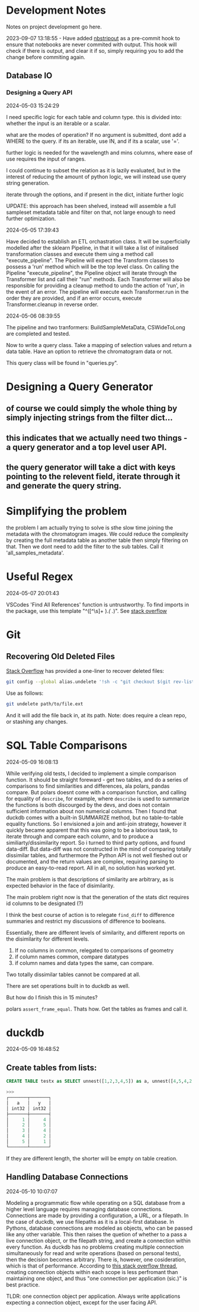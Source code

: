 # Development Notes

Notes on project development go here.

2023-09-07 13:18:55 - Have added [nbstripout](https://github.com/kynan/nbstripout) as a pre-commit hook to ensure that notebooks are never commited with output. This hook will check if there is output, and clear it if so, simply requiring you to add the change before commiting again.

## Database IO

### Designing a Query API

2024-05-03 15:24:29

I need specific logic for each table and column type. this is divided into: whether the input is an iterable or a scalar.

what are the modes of operation? If no argument is submitted, dont add a WHERE to the query. if its an iterable, use IN, and if its a scalar, use '='.

further logic is needed for the wavelength and mins columns, where ease of use requires the input of ranges.

I could continue to subset the relation as it is lazily evaluated, but in the interest of reducing the amount of python logic, we will instead use query string generation.

iterate through the options, and if present in the dict, initiate further logic

UPDATE: this approach has been shelved, instead will assemble a full sampleset metadata table and filter on that, not large enough to need further optimization.

2024-05-05 17:39:43

Have decided to establish an ETL orchastration class. It will be superficially modelled after the sklearn Pipeline, in that it will take a list of iniitalised transformation classes and execute them uing a method call "execute_pipeline". The Pipeline will expect the Transform classes to possess a 'run' method which will be the top level class. On calling the Pipeline "execute_pipeline", the Pipeline object will iterate through the Transformer list and call their "run" methods. Each Transformer will also be responsible for providing a cleanup method to undo the action of 'run', in the event of an error. The pipeline will execute each Transformer.run in the order they are provided, and if an error occurs, execute Transformer.cleanup in reverse order.

2024-05-06 08:39:55

The pipeline and two tranformers: BuildSampleMetaData, CSWideToLong are completed and tested.

Now to write a query class. Take a mapping of selection values and return a data table. Have an option to retrieve the chromatogram data or not.

This query class will be found in "queries.py".

# Designing a Query Generator

## of course we could simply the whole thing by simply injecting strings from the filter dict...
## this indicates that we actually need two things - a query generator and a top level user API.
## the query generator will take a dict with keys pointing to the relevent field, iterate through it and generate the query string.

# Simplifying the problem

the problem I am actually trying to solve is sthe slow time joining the metadata with the chromatogram images. We could reduce the complexity by creating the full metadata table as another table then simply filtering on that. Then we dont need to add the filter to the sub tables. Call it 'all_samples_metadata'.

# Useful Regex

2024-05-07 20:01:43

VSCodes 'Find All References' function is untrustworthy. To find imports in the package, use this template "<start of import>^([^\s]+ ).*( .*)<end of import>". See [stack overflow](https://stackoverflow.com/a/76129640/18650135)


# Git

## Recovering Old Deleted Files

[Stack Overflow](https://stackoverflow.com/a/44425132/18650135) has provided a one-liner to recover deleted files:

```sh
git config --global alias.undelete '!sh -c "git checkout $(git rev-list -n 1 HEAD -- $1)^ -- $1" -'
```

Use as  follows:

```sh
git undelete path/to/file.ext
```

And it will add the file back in, at its path. Note: does require a clean repo, or stashing any changes.

# SQL Table Comparisons

2024-05-09 16:08:13

While verifying old tests, I decided to implement a simple comparison function. It should be straight foreward - get two tables, and do a series of comparisons to find similarities and differences, ala polars, pandas compare. But polars doesnt come with a comparison function, and calling for equality of `describe`, for example, where `describe` is used to summarize the functions is both discourged by the devs, and does not contain sufficient information about non numerical columns. Then I found that duckdb comes with a built-in SUMMARIZE method, but no table-to-table equality functions. So I envisioned a join and anti-join strategy, however it quickly became apparent that this was going to be a laborious task, to iterate through and compare each column, and to produce a similiarty/dissimilarity report. So i turned to third party options, and found data-diff. But data-diff was not constructed in the mind of comparing totally dissimilar tables, and furthermore the Python API is not well fleshed out or documented, and the return values are complex, requiring parsing to produce an easy-to-read report. All in all, no solution has worked yet.

The main problem is that descriptions of similarity are arbitrary, as is expected behavior in the face of disimilarity.

The main problem right now is that the generation of the stats dict requires id columns to be designated (?)

I think the best course of action is to relegate `find_diff` to difference summaries and restrict my discussions of difference to booleans.

Essentially, there are different levels of similarity, and different reports on the disimilarity for different levels. 

1. If no columns in common, relegated to comparisons of geometry
2. if column names common, compare datatypes
3. if column names and data types the same, can compare.

Two totally dissimilar tables cannot be compared at all. 

There are set operations built in to duckdb as well.

But how do I finish this in 15 minutes?

polars `assert_frame_equal`. Thats how. Get the tables as frames and call it.

# duckdb

2024-05-09 16:48:52

## Create tables from lists:
```sql
CREATE TABLE testx as SELECT unnest([1,2,3,4,5]) as a, unnest([4,5,4,2,1]) as y;

>>>
┌───────┬───────┐
│   a   │   y   │
│ int32 │ int32 │
├───────┼───────┤
│     1 │     4 │
│     2 │     5 │
│     3 │     4 │
│     4 │     2 │
│     5 │     1 │
└───────┴───────┘
```

If they are different length, the shorter will be empty on table creation.

## Handling Database Connections

2024-05-10 10:07:07

Modeling a programmatic flow while operating on a SQL database from a higher level language requires managing database connections. Connections are made by providing a configuration, a URL, or a filepath. In the case of duckdb, we use filepaths as it is a local-first database. In Pythons, database connections are modeled as objects, who can be passed like any other variable. This then raises the quetion of whether to a pass a live connection object, or the filepath string, and create a connection within every function. As duckdb has no problems creating multiple connection simultaneously for read and write operations (based on personal tests), then the decision becomes arbitrary. There is, however, one cosideration, which is that of performance. According to [this stack overflow thread](https://stackoverflow.com/a/65387376/18650135), creating connection objects within each scope is less perfromant than maintaining one object, and thus "one connection per application (sic.)" is best practice.

TLDR: one connection object per application. Always write applications expecting a connection object, except for the user facing API.